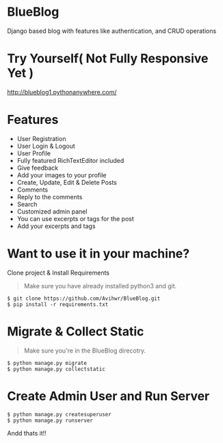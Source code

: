 # BlueBlog
Django based blog with features like authentication, and CRUD operations

# Try Yourself( Not Fully Responsive Yet )
http://blueblog1.pythonanywhere.com/

# Features
* User Registration
* User Login & Logout
* User Profile
* Fully featured RichTextEditor included
* Give feedback
* Add your images to your profile
* Create, Update, Edit & Delete Posts
* Comments
* Reply to the comments
* Search
* Customized admin panel
* You can use excerpts or tags for the post
* Add your excerpts and tags


# Want to use it in your machine?

Clone project & Install Requirements

> Make sure you have already installed python3 and git.

```
$ git clone https://github.com/Avihwr/BlueBlog.git
$ pip install -r requirements.txt
```

# Migrate & Collect Static

> Make sure you're in the BlueBlog direcotry.
```
$ python manage.py migrate
$ python manage.py collectstatic
```
# Create Admin User and Run Server

```
$ python manage.py createsuperuser
$ python manage.py runserver
```

Andd thats it!!



